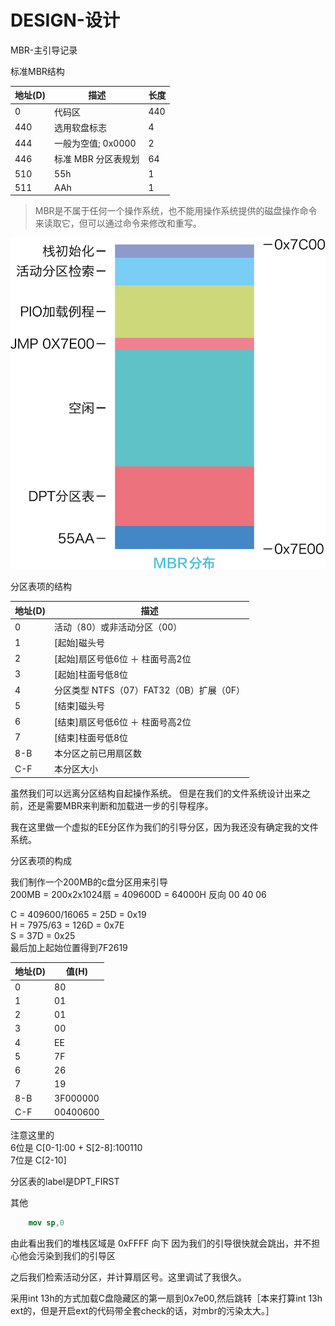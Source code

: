 # DESIGN-设计

MBR-主引导记录  

标准MBR结构  

| 地址(D) | 描述 | 长度 |
| -- | -- | -- |
| 0 | 代码区 | 440 |
| 440 | 选用软盘标志 | 4 |
| 444 | 一般为空值; 0x0000 | 2 |
| 446 | 标准 MBR 分区表规划 | 64 |
| 510 | 55h | 1 |
| 511 | AAh | 1 |


> MBR是不属于任何一个操作系统，也不能用操作系统提供的磁盘操作命令来读取它，但可以通过命令来修改和重写。   

![](MBR.png)

分区表项的结构

| 地址(D) | 描述 |
| -- | -- |
| 0 | 活动（80）或非活动分区（00） |
| 1 | [起始]磁头号 |
| 2 | [起始]扇区号低6位 ＋ 柱面号高2位 |
| 3 | [起始]柱面号低8位 |
| 4 | 分区类型 NTFS（07）FAT32（0B）扩展（0F）|
| 5 | [结束]磁头号 |
| 6 | [结束]扇区号低6位 ＋ 柱面号高2位 |
| 7 | [结束]柱面号低8位 |
| 8-B | 本分区之前已用扇区数 |
| C-F | 本分区大小 |


虽然我们可以远离分区结构自起操作系统。
但是在我们的文件系统设计出来之前，还是需要MBR来判断和加载进一步的引导程序。

我在这里做一个虚拟的EE分区作为我们的引导分区，因为我还没有确定我的文件系统。

分区表项的构成

我们制作一个200MB的c盘分区用来引导  
200MB = 200x2x1024扇  = 409600D = 64000H 反向 00 40 06  

C = 409600/16065 = 25D = 0x19  
H = 7975/63 = 126D = 0x7E  
S = 37D = 0x25  
最后加上起始位置得到7F2619  

| 地址(D) | 值(H) |
| -- | -- |
| 0 | 80 |
| 1 | 01 |
| 2 | 01 |
| 3 | 00 |
| 4 | EE |
| 5 | 7F |
| 6 | 26 |
| 7 | 19 |
| 8-B | 3F000000 |
| C-F | 00400600 |

注意这里的  
6位是 C[0-1]:00 + S[2-8]:100110  
7位是 C[2-10]  

分区表的label是DPT_FIRST  

其他
```nasm
    mov sp,0
```
由此看出我们的堆栈区域是 0xFFFF 向下 因为我们的引导很快就会跳出，并不担心他会污染到我们的引导区  

之后我们检索活动分区，并计算扇区号。这里调试了我很久。  

采用int 13h的方式加载C盘隐藏区的第一扇到0x7e00,然后跳转［本来打算int 13h ext的，但是开启ext的代码带全套check的话，对mbr的污染太大。］
